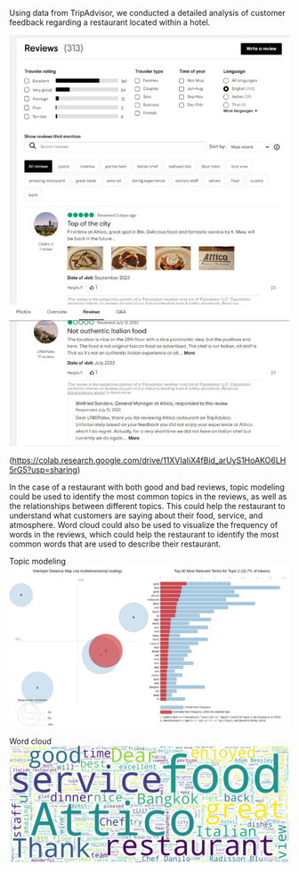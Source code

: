 Using data from TripAdvisor, we conducted a detailed analysis of customer feedback regarding a restaurant located within a hotel.

![Alt text](https://github.com/prawitd/Customer-Analytics/blob/137b545e343564190d27a0d233547246ef37f275/05%20Voice%20of%20Customers/tripadvisor.jpeg)

(https://colab.research.google.com/drive/11XVIaIiX4fBid_arUyS1HoAKO6LH5rG5?usp=sharing)


In the case of a restaurant with both good and bad reviews, topic modeling could be used to identify the most common topics in the reviews, as well as the relationships between different topics. This could help the restaurant to understand what customers are saying about their food, service, and atmosphere. Word cloud could also be used to visualize the frequency of words in the reviews, which could help the restaurant to identify the most common words that are used to describe their restaurant.

Topic modeling
![Alt text](https://github.com/prawitd/Customer-Analytics/blob/137b545e343564190d27a0d233547246ef37f275/05%20Voice%20of%20Customers/voc-topicmodeling.jpeg)


Word cloud
![Alt text](https://github.com/prawitd/Customer-Analytics/blob/137b545e343564190d27a0d233547246ef37f275/05%20Voice%20of%20Customers/voc-wordcloud.png)